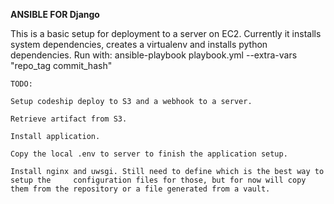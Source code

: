 **ANSIBLE FOR Django**

This is a basic setup for deployment to a server on EC2.
Currently it installs system dependencies, creates a virtualenv and installs python dependencies.
Run with: ansible-playbook playbook.yml --extra-vars "repo_tag commit_hash"


    TODO:

    Setup codeship deploy to S3 and a webhook to a server.
    
    Retrieve artifact from S3.

    Install application.

    Copy the local .env to server to finish the application setup.

    Install nginx and uwsgi. Still need to define which is the best way to setup the     configuration files for those, but for now will copy them from the repository or a file generated from a vault.
    
